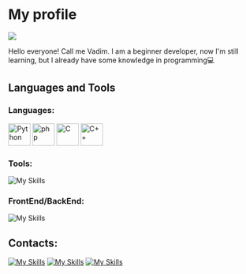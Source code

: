 # My profile
<img src="https://komarev.com/ghpvc/?username=vadbash&style=for-the-badge">

Hello everyone! Call me Vadim. I am a beginner developer, now I'm still learning, but I already have some knowledge in programming💻

## Languages and Tools
### Languages:
<div>
<img width="45" src="https://user-images.githubusercontent.com/25181517/183423507-c056a6f9-1ba8-4312-a350-19bcbc5a8697.png" alt="Python" title="Python"/>
<img width="45" src="https://skillicons.dev/icons?i=php" alt="php" title="php"/>
<img width="45" src="https://skillicons.dev/icons?i=c" alt="C" title="C"/>
<img width="45" src="https://skillicons.dev/icons?i=cpp" alt="C++" title="C++"/>
</div>

### Tools:
![My Skills](https://skillicons.dev/icons?i=linux,bots,django,flask,mysql,postgresql,sqlite,git,github,githubactions,gitlab,vim,vscode,arduino,fastapi,md,postman,powershell,bash,stackoverflow)
### FrontEnd/BackEnd:
![My Skills](https://skillicons.dev/icons?i=html,css,sass,jquery,js,bootstrap,wordpress,nodejs,figma)
## Contacts:
[![My Skills](https://skillicons.dev/icons?i=discord)](https://discord.com/users/Vadik#9484/)
[![My Skills](https://skillicons.dev/icons?i=instagram)](https://www.instagram.com/vadysic/)
[![My Skills](https://skillicons.dev/icons?i=twitter)](https://twitter.com/Vadbash123)
